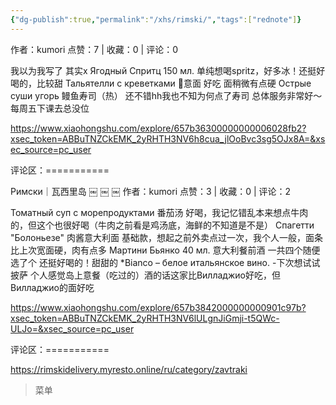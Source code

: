 ```yaml
---
{"dg-publish":true,"permalink":"/xhs/rimski/","tags":["rednote"]}
---
```


作者：kumori
点赞：7   |   收藏：0   |   评论：0

我以为我写了 其实x
Ягодный Спритц 150 мл. 单纯想喝spritz，好多冰！还挺好喝的，比较甜
Тальятелли с креветками 🦐意面 好吃 面稍微有点硬
Острые суши угорь 鳗鱼寿司（热） 还不错hh我也不知为何点了寿司
总体服务非常好～每周五下课去总没位

https://www.xiaohongshu.com/explore/657b36300000000006028fb2?xsec_token=ABBuTNZCkEMK_2yRHTH3NV6h8cua_jlOoBvc3sg5OJx8A=&xsec_source=pc_user

评论区：===========


Римски｜瓦西里岛
￼
￼
￼
作者：kumori
点赞：3   |   收藏：0   |   评论：2

Томатный суп с морепродуктами 番茄汤 好喝，我记忆错乱本来想点牛肉的，但这个也很好喝（牛肉之前看是鸡汤底，海鲜的不知道是不是）
Спагетти "Болоньезе" 肉酱意大利面 基础款，想起之前外卖点过一次，我个人一般，面条比上次宽面硬，肉有点多
Мартини Бьянко 40 мл. 意大利餐前酒 一共四个随便选了个 还挺好喝的！甜甜的
*Bianco – белое итальянское вино.
-下次想试试披萨 个人感觉岛上意餐（吃过的）酒的话这家比Вилладжио好吃，但Вилладжио的面好吃

https://www.xiaohongshu.com/explore/657b3842000000000901c97b?xsec_token=ABBuTNZCkEMK_2yRHTH3NV6lULgnJiGmji-t5QWc-ULJo=&xsec_source=pc_user

评论区：===========

https://rimskidelivery.myresto.online/ru/category/zavtraki

> 菜单
